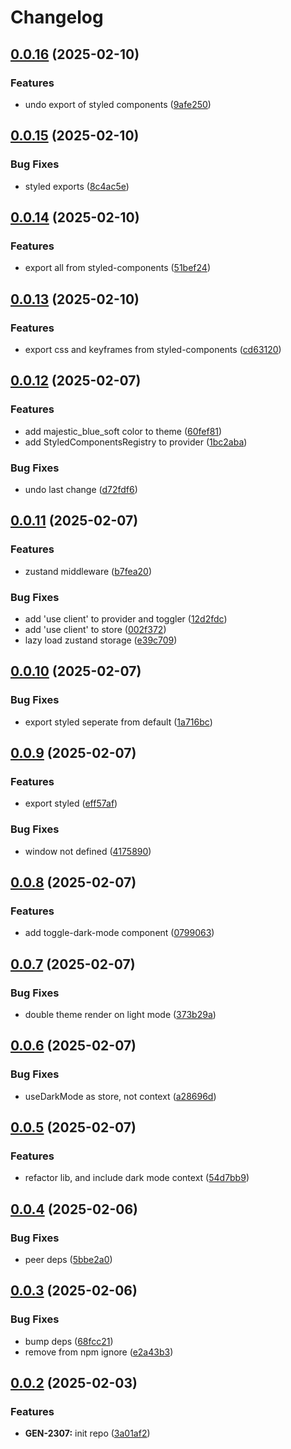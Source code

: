 # Changelog

## [0.0.16](https://github.com/odigos-io/ui-theme/compare/ui-theme-v0.0.15...ui-theme-v0.0.16) (2025-02-10)


### Features

* undo export of styled components ([9afe250](https://github.com/odigos-io/ui-theme/commit/9afe250141b706294482b08907e9e848b9a59194))

## [0.0.15](https://github.com/odigos-io/ui-theme/compare/ui-theme-v0.0.14...ui-theme-v0.0.15) (2025-02-10)


### Bug Fixes

* styled exports ([8c4ac5e](https://github.com/odigos-io/ui-theme/commit/8c4ac5eec4b17f3ad69650705b7bb64be273bd9f))

## [0.0.14](https://github.com/odigos-io/ui-theme/compare/ui-theme-v0.0.13...ui-theme-v0.0.14) (2025-02-10)


### Features

* export all from styled-components ([51bef24](https://github.com/odigos-io/ui-theme/commit/51bef246362d4d952aba6ebbd9f19e77bf126ad3))

## [0.0.13](https://github.com/odigos-io/ui-theme/compare/ui-theme-v0.0.12...ui-theme-v0.0.13) (2025-02-10)


### Features

* export css and keyframes from styled-components ([cd63120](https://github.com/odigos-io/ui-theme/commit/cd63120d38634c8e56cbc3a7228fe24be3dd056e))

## [0.0.12](https://github.com/odigos-io/ui-theme/compare/ui-theme-v0.0.11...ui-theme-v0.0.12) (2025-02-07)


### Features

* add majestic_blue_soft color to theme ([60fef81](https://github.com/odigos-io/ui-theme/commit/60fef812ac208c18e0b93b6836b53821e11408e0))
* add StyledComponentsRegistry to provider ([1bc2aba](https://github.com/odigos-io/ui-theme/commit/1bc2abac07d5bbc80435cbd855c4bd16a324d67b))


### Bug Fixes

* undo last change ([d72fdf6](https://github.com/odigos-io/ui-theme/commit/d72fdf6929fa21f6da8ce74fae1a63abb9b09ea6))

## [0.0.11](https://github.com/odigos-io/ui-theme/compare/ui-theme-v0.0.10...ui-theme-v0.0.11) (2025-02-07)


### Features

* zustand middleware ([b7fea20](https://github.com/odigos-io/ui-theme/commit/b7fea200611a2b8d45af3567f67ba9c62a67cfcb))


### Bug Fixes

* add 'use client' to provider and toggler ([12d2fdc](https://github.com/odigos-io/ui-theme/commit/12d2fdcda824585f5588bd9b6ebbe6b7539567e4))
* add 'use client' to store ([002f372](https://github.com/odigos-io/ui-theme/commit/002f37236fabda0b90b6fb86158ead658fd683e7))
* lazy load zustand storage ([e39c709](https://github.com/odigos-io/ui-theme/commit/e39c70972e71a4d89f90f35e97abee58a799ce27))

## [0.0.10](https://github.com/odigos-io/ui-theme/compare/ui-theme-v0.0.9...ui-theme-v0.0.10) (2025-02-07)


### Bug Fixes

* export styled seperate from default ([1a716bc](https://github.com/odigos-io/ui-theme/commit/1a716bcfec687c6c490f786c66211f60b69d6742))

## [0.0.9](https://github.com/odigos-io/ui-theme/compare/ui-theme-v0.0.8...ui-theme-v0.0.9) (2025-02-07)


### Features

* export styled ([eff57af](https://github.com/odigos-io/ui-theme/commit/eff57af173fc457f17951943f2e3908dcb9eefa2))


### Bug Fixes

* window not defined ([4175890](https://github.com/odigos-io/ui-theme/commit/41758908316e12f0c4c307e2b29337e5116f8680))

## [0.0.8](https://github.com/odigos-io/ui-theme/compare/ui-theme-v0.0.7...ui-theme-v0.0.8) (2025-02-07)


### Features

* add toggle-dark-mode component ([0799063](https://github.com/odigos-io/ui-theme/commit/07990639004a1c6394092fa6d9b87d99f97b4d2c))

## [0.0.7](https://github.com/odigos-io/ui-theme/compare/ui-theme-v0.0.6...ui-theme-v0.0.7) (2025-02-07)


### Bug Fixes

* double theme render on light mode ([373b29a](https://github.com/odigos-io/ui-theme/commit/373b29a8493f9967c5717663e277c6c4a48251dc))

## [0.0.6](https://github.com/odigos-io/ui-theme/compare/ui-theme-v0.0.5...ui-theme-v0.0.6) (2025-02-07)


### Bug Fixes

* useDarkMode as store, not context ([a28696d](https://github.com/odigos-io/ui-theme/commit/a28696dd4c44b5ff866cdc8a79f7ad52e7b5039a))

## [0.0.5](https://github.com/odigos-io/ui-theme/compare/ui-theme-v0.0.4...ui-theme-v0.0.5) (2025-02-07)


### Features

* refactor lib, and include dark mode context ([54d7bb9](https://github.com/odigos-io/ui-theme/commit/54d7bb97754e572890d69c3ffb595fc98d0dc21d))

## [0.0.4](https://github.com/odigos-io/ui-theme/compare/ui-theme-v0.0.3...ui-theme-v0.0.4) (2025-02-06)


### Bug Fixes

* peer deps ([5bbe2a0](https://github.com/odigos-io/ui-theme/commit/5bbe2a0fa16f810cba84f0d9b8f76edd4f22eeaa))

## [0.0.3](https://github.com/odigos-io/ui-theme/compare/ui-theme-v0.0.2...ui-theme-v0.0.3) (2025-02-06)


### Bug Fixes

* bump deps ([68fcc21](https://github.com/odigos-io/ui-theme/commit/68fcc2110918c0c4c59012a309395c0ed9f8a25d))
* remove from npm ignore ([e2a43b3](https://github.com/odigos-io/ui-theme/commit/e2a43b37a9b61185aa2486441eb1ac48931da1b4))

## [0.0.2](https://github.com/odigos-io/ui-theme/compare/ui-theme-v0.0.1...ui-theme-v0.0.2) (2025-02-03)


### Features

* **GEN-2307:** init repo ([3a01af2](https://github.com/odigos-io/ui-theme/commit/3a01af23a0c0e5173af39a5ef5dc36f00b1e6c66))
